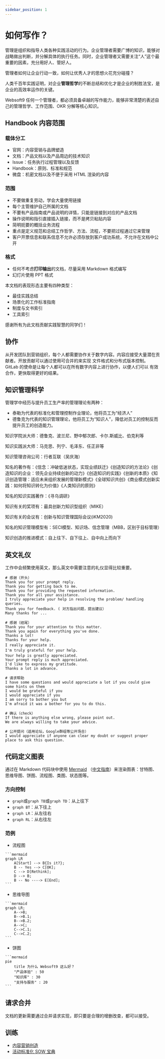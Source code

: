 ```yaml
---
sidebar_position: 1
---
```


# 如何写作？

管理是组织和指导人类各种实践活动的行为。企业管理者需要广博的知识，能够对战略做出判断，并分解具体的执行任务。同时，企业管理者又需要关注“人”这个最重要的因素，充分用好人、管好人。  

管理者如何让企业行动一致，如何让优秀人才的思想火花充分碰撞？

人类千百年实践证明，对企业**管理哲学**的不断总结和优化才是企业的制胜法宝，是企业的高效率运作的关键。

Websoft9 任何一个管理者，都必须具备卓越的写作能力，能够非常清楚的表述自己的管理哲学、工作范围、OKR 分解等核心知识。

## Handbook 内容范围

### 载体分工

* 官网：内容营销与品牌塑造
* 文档：产品文档以及产品周边的技术知识
* Issue：任务执行过程管理以及反馈
* Handbook：原则、标准和规范
* 微盘：机密文档以及不便于采用 HTML 渲染的内容

### 范围

* 不要做重复劳动，学会大量使用链接
* 每个主管维护自己所属的文档
* 不要有产品指南或产品说明的详情，只能是链接到对应的产品文档 
* 操作说明和指引直接插入链接，而不是拷贝粘贴内容
* 简明扼要的概括业务流程
* 重点是定义规范和总结工作哲学、方法、流程，不要把过程通过它来管理
* 客户开票信息和联系信息不允许必须存放到客户成功系统，不允许在文档中公开

### 格式

* 任何不考虑**打印输出**的文档，尽量采用 Markdown 格式编写
* 幻灯片使用  PPT 格式

本文档的表现形态主要有四种类型：

- 最佳实践总结
- 场景化的工作标准指南
- 制度与文书索引
- 工具索引

感谢所有为此文档贡献实践智慧的同学们！

## 协作

从开发团队到营销组织，每个人都需要协作关于数字内容。内容应接受大量潜在贡献者。开放贡献可以通过使用可合并的来实现 文件格式和分布式版本控制。GitLab 的使命是让每个人都可以在所有数字内容上进行协作，以便人们可以 有效合作，更快取得更好的结果。

## 知识管理科学

管理学中经历与提升员工生产率的管理理论有两种：

* 泰勒为代表的标准化和管理控制作业理论，他将员工为“经济人”
* 德鲁克为代表的知识管理理论，他将员工为“知识人”，降低对员工的控制反而提升员工的创造能力。

知识学院派大师：德鲁克、波兰尼、野中郁次郎、卡尔.斯威比、伯克利等

知识实践派大师：马克思、列宁、毛泽东、任正非等

知识管理咨询公司：行者互联（吴庆海）

知名的著作有：《信念：冲破低迷状态，实现业绩跃迁》《创造知识的方法论》《创造知识的企业：领先企业持续创新的动力》《创造知识的实践》《创新的本质》《知识创造管理：适应未来组织发展的管理新模式》《全球知识共创》《商业模式创新实践：如何将知识转化为价值》《人类知识的原则》

知名的知识实践著作：《寻乌调研》

知识有关的奖项有：最具创新力知识型组织（MIKE）

知识有关的会议有：创新与知识管理国际会议(iKM2020)

知名的知识管理模型有：SECI模型、知识场、信念管理（MBB，区别于目标管理）

知识创造的推进模式：自上往下、自下往上、自中向上而向下

## 英文礼仪

工作中会频繁使用英文，那么英文中需要注意的礼仪显得比较重要。  

```
# 感谢（开头）
Thank you for your prompt reply. 
Thank you for getting back to me.
Thank you for providing the requested information.
Thank you for all your assistance.
I truly appreciate your help in resolving the problem/ handling queries.
Thank you for feedback. ( 对方指出问题，提出建议）
Many thanks for ...

# 感谢（结尾）
Thank you for your attention to this matter.
Thank you again for everything you've done.
Thanks a lot!
Thanks for your help. 
I really appreciate it.　
I'm truly grateful for your help.　
Your help is greatly appreciated.　
Your prompt reply is much appreciated.
I'd like to express my gratitude.
Thanks a lot in advance.

# 请求帮助
I have some questions and would appreciate a lot if you could give some hints on them
I would be grateful if you 
I would appreciate if you 
I am sorry to bother you but 
I'm afraid it was a bother for you to do this.

# 确认（check）
If there is anything else wrong, please point out. 
We are always willing to take your advice. 

# 公开提问（适用论坛，Google群组等公开场合）
I would appreciate if anyone can clear my doubt or suggest proper place to ask this question.
```

## 代码定义图表

通过在 Markdown 代码块中使用 [Mermaid](https://www.yuque.com/yuqueyonghuoq8pl1/zkt9s3/bqmgeo) （[中文指南](https://www.yuque.com/yuque/gpvawt/mermaid)）来渲染图表：甘特图、思维导图、饼图、流程图、类图、状态图等。

### 方向控制

- `graph`或`graph TB`或`graph TD`：从上往下
- `graph BT`：从下往上
- `graph LR`：从左往右
- `graph RL`：从右往左

### 范例

* 流程图

````
```mermaid
graph LR
    A[Start] --> B{Is it?};
    B -- Yes --> C[OK];
    C --> D[Rethink];
    D --> B;
    B -- No ----> E[End];
```
````

* 思维导图

````
```mermaid
graph LR;
    A-->B;
    B-->B.1;
    B-->B.2;
    A-->C;
    C-->C.1;
    C-->C.2;
```
````

* 饼图
````
```mermaid
pie
    title 为什么 Websoft9 这么好？
    "产品体验" : 50
    "知识库" : 30
    "支持与服务" : 20
```
````


## 请求合并

文档的更新需要通过合并请求实现，即只要是合理的增删改查，都可以接受。

## 训练

* [内容营销创造](../martech/content#createcontent)
* [活动标准化 SOW 宝典](https://www.bagevent.com/event/sales/yaacfpwdq6tqzzz3as5xlxq5qu61gmba?code=071wkmGf1u7qEu0DWbFf1dF7Gf1wkmG6&state=STATE)

